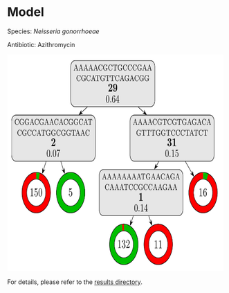 
# Model

Species: *Neisseria gonorrhoeae*

Antibiotic: Azithromycin

<a href="./model.pdf"><img src="./model.png" width=500 height=500 /></a>

For details, please refer to the [results directory](../../../../../results/cart_b/neisseria%20gonorrhoeae/azithromycin/repeat_4/).


